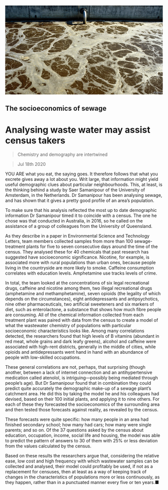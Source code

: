 ![](./images/20200718_STP501.jpg)

## The socioeconomics of sewage

# Analysing waste water may assist census takers

> Chemistry and demography are intertwined

> Jul 18th 2020

YOU ARE what you eat, the saying goes. It therefore follows that what you excrete gives away a lot about you. Writ large, that information might yield useful demographic clues about particular neighbourhoods. This, at least, is the thinking behind a study by Saer Samanipour of the University of Amsterdam, in the Netherlands. Dr Samanipour has been analysing sewage, and has shown that it gives a pretty good profile of an area’s population.

To make sure that his analysis reflected the most up to date demographic information Dr Samanipour timed it to coincide with a census. The one he chose was that conducted in Australia, in 2016, so he called on the assistance of a group of colleagues from the University of Queensland.

As they describe in a paper in Environmental Science and Technology Letters, team members collected samples from more than 100 sewage-treatment plants for five to seven consecutive days around the time of the census. They analysed these for 40 chemicals that past research has suggested have socioeconomic significance. Nicotine, for example, is associated more with rural populations than urban ones, because people living in the countryside are more likely to smoke. Caffeine consumption correlates with education levels. Amphetamine use tracks levels of crime.

In total, the team looked at the concentrations of six legal recreational drugs, caffeine and nicotine among them, two illegal recreational drugs (amphetamine and methamphetamine), seven opioids (the legality of which depends on the circumstances), eight antidepressants and antipsychotics, nine other pharmaceuticals, two artificial sweeteners and six markers of diet, such as enterolactone, a substance that shows how much fibre people are consuming. All of the chemical information collected from each treatment plant was paired with data from the census to create a model of what the wastewater chemistry of populations with particular socioeconomic characteristics looks like. Among many correlations detected, the researchers found that high levels of B vitamins (abundant in red meat, whole grains and dark leafy greens), alcohol and caffeine were associated with high-rent districts, generally in the middle of cities, while opioids and antidepressants went hand in hand with an abundance of people with low-skilled occupations.

These general correlations are not, perhaps, that surprising (though another, between a lack of internet connection and an antihypertensive medication called atenolol, is intriguing—possibly being mediated through people’s age). But Dr Samanipour found that in combination they could predict quite accurately the demographic make-up of a sewage plant’s catchment area. He did this by taking the model he and his colleagues had devised, based on their 100 initial plants, and applying it to nine others. For each of these they forecasted the socioeconomics of the surrounding area and then tested those forecasts against reality, as revealed by the census.



These forecasts were quite specific: how many people in an area had finished secondary school; how many had cars; how many were single parents; and so on. Of the 37 questions asked by the census about education, occupation, income, social life and housing, the model was able to predict the pattern of answers to 30 of them with 25% or less deviation from the values calculated by the census.

Based on these results the researchers argue that, considering the relative ease, low cost and high frequency with which wastewater samples can be collected and analysed, their model could profitably be used, if not as a replacement for censuses, then at least as a way of keeping track of changes in the characteristics of populations more or less continuously, as they happen, rather than in a punctuated manner every five or ten years.■